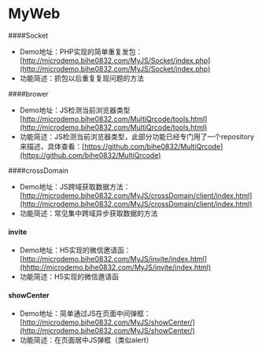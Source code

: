 MyWeb
======
####Socket
- Demo地址：PHP实现的简单重复发包： [http://microdemo.bihe0832.com/MyJS/Socket/index.php](http://microdemo.bihe0832.com/MyJS/Socket/index.php)
- 功能简述：抓包以后重复复现问题的方法

####brower
- Demo地址：JS检测当前浏览器类型 [http://microdemo.bihe0832.com/MultiQrcode/tools.html](http://microdemo.bihe0832.com/MultiQrcode/tools.html)
- 功能简述：JS检测当前浏览器类型，此部分功能已经专门用了一个repository来描述，具体查看：[https://github.com/bihe0832/MultiQrcode](https://github.com/bihe0832/MultiQrcode)

####crossDomain
- Demo地址：JS跨域获取数据方法： [http://microdemo.bihe0832.com/MyJS/crossDomain/client/index.html](http://microdemo.bihe0832.com/MyJS/crossDomain/client/index.html)
- 功能简述：常见集中跨域异步获取数据的方法

#### invite
- Demo地址：H5实现的微信邀请函：[http://microdemo.bihe0832.com/MyJS/invite/index.html](hhttp://microdemo.bihe0832.com/MyJS/invite/index.html)
- 功能简述：H5实现的微信邀请函

#### showCenter
- Demo地址：简单通过JS在页面中间弹框：[http://microdemo.bihe0832.com/MyJS/showCenter/](http://microdemo.bihe0832.com/MyJS/showCenter/)
- 功能简述：在页面居中JS弹框（类似alert）



    
